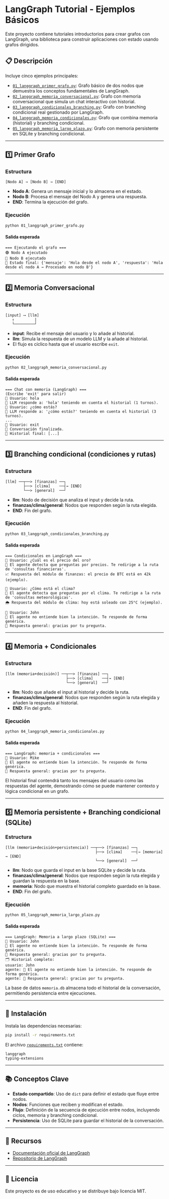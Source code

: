 # LangGraph Tutorial - Ejemplos Básicos

Este proyecto contiene tutoriales introductorios para crear grafos con LangGraph, una biblioteca para construir aplicaciones con estado usando grafos dirigidos.

## 📋 Descripción

Incluye cinco ejemplos principales:

- [`01_langgraph_primer_grafo.py`](01_langgraph_primer_grafo.py): Grafo básico de dos nodos que demuestra los conceptos fundamentales de LangGraph.
- [`02_langgraph_memoria_conversacional.py`](02_langgraph_memoria_conversacional.py): Grafo con memoria conversacional que simula un chat interactivo con historial.
- [`03_langgraph_condicionales_branching.py`](03_langgraph_condicionales_branching.py): Grafo con branching condicional real gestionado por LangGraph.
- [`04_langgraph_memoria_condicionales.py`](04_langgraph_memoria_condicionales.py): Grafo que combina memoria (historial) y branching condicional.
- [`05_langgraph_memoria_largo_plazo.py`](05_langgraph_memoria_largo_plazo.py): Grafo con memoria persistente en SQLite y branching condicional.

---

## 1️⃣ Primer Grafo

### Estructura

```
[Nodo A] → [Nodo B] → [END]
```

- **Nodo A**: Genera un mensaje inicial y lo almacena en el estado.
- **Nodo B**: Procesa el mensaje del Nodo A y genera una respuesta.
- **END**: Termina la ejecución del grafo.

### Ejecución

```bash
python 01_langgraph_primer_grafo.py
```

#### Salida esperada

```
=== Ejecutando el grafo ===
🟢 Nodo A ejecutado
🔵 Nodo B ejecutado
📌 Estado final: {'mensaje': 'Hola desde el nodo A', 'respuesta': 'Hola desde el nodo A → Procesado en nodo B'}
```

---

## 2️⃣ Memoria Conversacional

### Estructura

```
[input] ⟶ [llm]
   ↑         |
   └─────────┘
```

- **input**: Recibe el mensaje del usuario y lo añade al historial.
- **llm**: Simula la respuesta de un modelo LLM y la añade al historial.
- El flujo es cíclico hasta que el usuario escribe `exit`.

### Ejecución

```bash
python 02_langgraph_memoria_conversacional.py
```

#### Salida esperada

```
=== Chat con memoria (LangGraph) ===
(Escribe 'exit' para salir)
👤 Usuario: hola
🤖 LLM responde a: 'hola' teniendo en cuenta el historial (1 turnos).
👤 Usuario: ¿cómo estás?
🤖 LLM responde a: '¿cómo estás?' teniendo en cuenta el historial (3 turnos).
...
👤 Usuario: exit
👋 Conversación finalizada.
📌 Historial final: [...]
```

---

## 3️⃣ Branching condicional (condiciones y rutas)

### Estructura

```
[llm] ──┬──> [finanzas] ──┐
        ├──> [clima]    ──┤→ [END]
        └──> [general]  ──┘
```

- **llm**: Nodo de decisión que analiza el input y decide la ruta.
- **finanzas/clima/general**: Nodos que responden según la ruta elegida.
- **END**: Fin del grafo.

### Ejecución

```bash
python 03_langgraph_condicionales_branching.py
```

#### Salida esperada

```
=== Condicionales en LangGraph ===
👤 Usuario: ¿Cuál es el precio del oro?
🤖 El agente detecta que preguntas por precios. Te redirige a la ruta de 'consultas financieras'.
📈 Respuesta del módulo de finanzas: el precio de BTC está en 42k (ejemplo).

👤 Usuario: ¿Cómo está el clima?
🤖 El agente detecta que preguntas por el clima. Te redirige a la ruta de 'consultas meteorológicas'.
🌦️ Respuesta del módulo de clima: hoy está soleado con 25°C (ejemplo).

👤 Usuario: John
🤖 El agente no entiende bien la intención. Te responde de forma genérica.
💬 Respuesta general: gracias por tu pregunta.
```

---

## 4️⃣ Memoria + Condicionales

### Estructura

```
[llm (memoria+decisión)] ──┬──> [finanzas] ──┐
                           ├──> [clima]    ──┤→ [END]
                           └──> [general]  ──┘
```

- **llm**: Nodo que añade el input al historial y decide la ruta.
- **finanzas/clima/general**: Nodos que responden según la ruta elegida y añaden la respuesta al historial.
- **END**: Fin del grafo.

### Ejecución

```bash
python 04_langgraph_memoria_condicionales.py
```

#### Salida esperada

```
=== LangGraph: memoria + condicionales ===
👤 Usuario: Mike
🤖 El agente no entiende bien la intención. Te responde de forma genérica.
💬 Respuesta general: gracias por tu pregunta.
```

El historial final contendrá tanto los mensajes del usuario como las respuestas del agente, demostrando cómo se puede mantener contexto y lógica condicional en un grafo.

---

## 5️⃣ Memoria persistente + Branching condicional (SQLite)

### Estructura

```
[llm (memoria+decisión+persistencia)] ──┬──> [finanzas] ──┐
                                        ├──> [clima]    ──┤→ [memoria] → [END]
                                        └──> [general]  ──┘
```

- **llm**: Nodo que guarda el input en la base SQLite y decide la ruta.
- **finanzas/clima/general**: Nodos que responden según la ruta elegida y guardan la respuesta en la base.
- **memoria**: Nodo que muestra el historial completo guardado en la base.
- **END**: Fin del grafo.

### Ejecución

```bash
python 05_langgraph_memoria_largo_plazo.py
```

#### Salida esperada

```
=== LangGraph: Memoria a largo plazo (SQLite) ===
👤 Usuario: John
🤖 El agente no entiende bien la intención. Te responde de forma genérica.
💬 Respuesta general: gracias por tu pregunta.
🗂️ Historial completo:
usuario: John
agente: 🤖 El agente no entiende bien la intención. Te responde de forma genérica.
agente: 💬 Respuesta general: gracias por tu pregunta.
```

La base de datos `memoria.db` almacena todo el historial de la conversación, permitiendo persistencia entre ejecuciones.

---

## 🔧 Instalación

Instala las dependencias necesarias:

```bash
pip install -r requirements.txt
```

El archivo [`requirements.txt`](requirements.txt) contiene:

```
langgraph
typing-extensions
```

---

## 📚 Conceptos Clave

- **Estado compartido**: Uso de `dict` para definir el estado que fluye entre nodos.
- **Nodos**: Funciones que reciben y modifican el estado.
- **Flujo**: Definición de la secuencia de ejecución entre nodos, incluyendo ciclos, memoria y branching condicional.
- **Persistencia**: Uso de SQLite para guardar el historial de la conversación.

---

## 🔗 Recursos

- [Documentación oficial de LangGraph](https://python.langchain.com/docs/langgraph)
- [Repositorio de LangGraph](https://github.com/langchain-ai/langgraph)

---

## 📝 Licencia

Este proyecto es de uso educativo y se distribuye bajo licencia MIT.